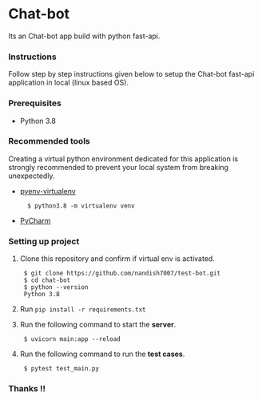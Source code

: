 # Chat-bot
Its an Chat-bot app build with python fast-api.

### Instructions
Follow step by step instructions given below to setup the Chat-bot fast-api application in local (linux based OS).

### Prerequisites

- Python 3.8

### Recommended tools

Creating a virtual python environment dedicated for this application is strongly recommended to prevent your local system from breaking unexpectedly.

- [pyenv-virtualenv](https://github.com/pyenv/pyenv-virtualenv)

        $ python3.8 -m virtualenv venv

- [PyCharm](https://www.jetbrains.com/pycharm/)

### Setting up project

1. Clone this repository and confirm if virtual env is activated.

        $ git clone https://github.com/nandish7007/test-bot.git
        $ cd chat-bot
        $ python --version
        Python 3.8

2. Run `pip install -r requirements.txt`

3. Run the following command to start the **server**.

        $ uvicorn main:app --reload 

4. Run the following command to run the **test cases**.

        $ pytest test_main.py

### Thanks !!
